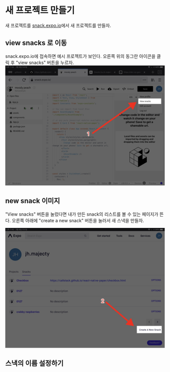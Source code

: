 # 새 프로젝트 만들기

새 프로젝트를 [snack.expo.io](https://snack.expo.io)에서 새 프로젝트를 만들자.

## view snacks 로 이동

snack.expo.io에 접속하면 예시 프로젝트가 보인다. 오른쪽 위의 동그란 아이콘을 클릭 후 "view snacks" 버튼을 누르자.
![view snacks 버튼 누르기 이미지](./1-1-view-snacks.jpeg)

## new snack 이미지

"View snacks" 버튼을 눌렀다면 내가 만든 snack의 리스트를 볼 수 있는 페이지가 뜬다. 오른쪽 아래에 "create a new snack" 버튼을 눌러서 새 스낵을 만들자.

![create a new snack 버튼 누르기 이미지](./1-2-new-snack.jpeg)

## 스낵의 이름 설정하기

